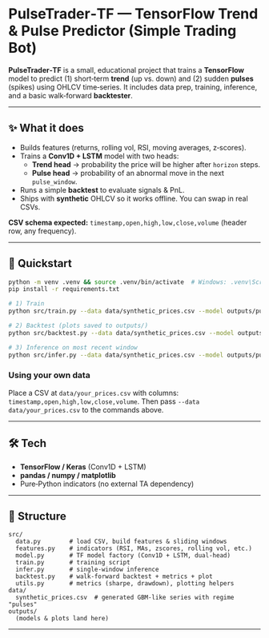 
# PulseTrader‑TF — TensorFlow Trend & Pulse Predictor (Simple Trading Bot)

**PulseTrader‑TF** is a small, educational project that trains a **TensorFlow** model to
predict (1) short‑term **trend** (up vs. down) and (2) sudden **pulses** (spikes) using OHLCV time‑series.
It includes data prep, training, inference, and a basic walk‑forward **backtester**.

---

## ✨ What it does
- Builds features (returns, rolling vol, RSI, moving averages, z‑scores).
- Trains a **Conv1D + LSTM** model with two heads:
  - **Trend head** → probability the price will be higher after `horizon` steps.
  - **Pulse head** → probability of an abnormal move in the next `pulse_window`.
- Runs a simple **backtest** to evaluate signals & PnL.
- Ships with **synthetic** OHLCV so it works offline. You can swap in real CSVs.

**CSV schema expected:** `timestamp,open,high,low,close,volume` (header row, any frequency).

---

## 🧪 Quickstart
```bash
python -m venv .venv && source .venv/bin/activate  # Windows: .venv\Scripts\activate
pip install -r requirements.txt

# 1) Train
python src/train.py --data data/synthetic_prices.csv --model outputs/pulse_trader.h5 --seq-len 64 --horizon 12

# 2) Backtest (plots saved to outputs/)
python src/backtest.py --data data/synthetic_prices.csv --model outputs/pulse_trader.h5 --plot

# 3) Inference on most recent window
python src/infer.py --data data/synthetic_prices.csv --model outputs/pulse_trader.h5
```

### Using your own data
Place a CSV at `data/your_prices.csv` with columns: `timestamp,open,high,low,close,volume`.
Then pass `--data data/your_prices.csv` to the commands above.

---

## 🛠 Tech
- **TensorFlow / Keras** (Conv1D + LSTM)
- **pandas / numpy / matplotlib**
- Pure‑Python indicators (no external TA dependency)

---

## 📁 Structure
```
src/
  data.py        # load CSV, build features & sliding windows
  features.py    # indicators (RSI, MAs, zscores, rolling vol, etc.)
  model.py       # TF model factory (Conv1D + LSTM, dual-head)
  train.py       # training script
  infer.py       # single-window inference
  backtest.py    # walk-forward backtest + metrics + plot
  utils.py       # metrics (sharpe, drawdown), plotting helpers
data/
  synthetic_prices.csv  # generated GBM-like series with regime "pulses"
outputs/
  (models & plots land here)
```

---
